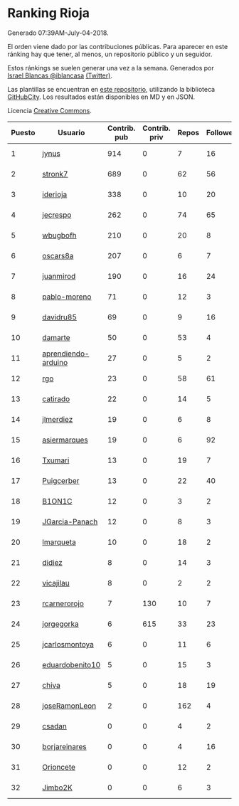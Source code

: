 # Ranking Rioja

Generado 07:39AM-July-04-2018.

El orden viene dado por las contribuciones públicas. Para aparecer en este ránking hay que tener, al menos, un repositorio público y un seguidor.

Estos ránkings se suelen generar una vez a la semana. Generados por [Israel Blancas @iblancasa](https://github.com/iblancasa/) [(Twitter)](https://twitter.com/iblancasa).

Las plantillas se encuentran en [este repositorio](https://github.com/iblancasa/GH-Spanish-Ranking), utilizando la biblioteca [GitHubCity](https://github.com/iblancasa/GitHubCity). Los resultados están disponibles en MD y en JSON.

Licencia [Creative Commons](https://creativecommons.org/licenses/by/4.0/).

| Puesto   |  Usuario  | Contrib. pub | Contrib. priv |Repos| Followers | Desde |  Avatar  |
|----------|-----------|--------------|---------------|-----|-----------|-------|----------|
|1|[jynus](https://github.com/jynus)|914|0|7|16|2014-08-28|![jynus]()|
|2|[stronk7](https://github.com/stronk7)|689|0|62|56|2009-12-14|![stronk7]()|
|3|[iderioja](https://github.com/iderioja)|338|0|10|20|2013-07-25|![iderioja]()|
|4|[jecrespo](https://github.com/jecrespo)|262|0|74|65|2012-03-15|![jecrespo]()|
|5|[wbugbofh](https://github.com/wbugbofh)|210|0|20|8|2013-04-24|![wbugbofh]()|
|6|[oscars8a](https://github.com/oscars8a)|207|0|6|7|2017-11-13|![oscars8a]()|
|7|[juanmirod](https://github.com/juanmirod)|190|0|16|24|2013-02-27|![juanmirod]()|
|8|[pablo-moreno](https://github.com/pablo-moreno)|71|0|12|3|2014-07-18|![pablo-moreno]()|
|9|[davidru85](https://github.com/davidru85)|69|0|9|16|2010-11-08|![davidru85]()|
|10|[damarte](https://github.com/damarte)|50|0|53|4|2013-04-30|![damarte]()|
|11|[aprendiendo-arduino](https://github.com/aprendiendo-arduino)|27|0|5|2|2016-09-02|![aprendiendo-arduino]()|
|12|[rgo](https://github.com/rgo)|23|0|58|61|2009-01-16|![rgo]()|
|13|[catirado](https://github.com/catirado)|22|0|14|5|2010-08-04|![catirado]()|
|14|[jlmerdiez](https://github.com/jlmerdiez)|19|0|6|8|2014-01-24|![jlmerdiez]()|
|15|[asiermarques](https://github.com/asiermarques)|19|0|6|92|2009-11-05|![asiermarques]()|
|16|[Txumari](https://github.com/Txumari)|13|0|19|7|2010-09-16|![Txumari]()|
|17|[Puigcerber](https://github.com/Puigcerber)|13|0|22|40|2011-06-22|![Puigcerber]()|
|18|[B1ON1C](https://github.com/B1ON1C)|12|0|3|2|2017-05-23|![B1ON1C]()|
|19|[JGarcia-Panach](https://github.com/JGarcia-Panach)|12|0|8|3|2015-07-08|![JGarcia-Panach]()|
|20|[lmarqueta](https://github.com/lmarqueta)|10|0|18|2|2015-09-17|![lmarqueta]()|
|21|[didiez](https://github.com/didiez)|8|0|14|3|2011-02-22|![didiez]()|
|22|[vicajilau](https://github.com/vicajilau)|8|0|2|2|2017-12-01|![vicajilau]()|
|23|[rcarnerorojo](https://github.com/rcarnerorojo)|7|130|10|7|2014-04-17|![rcarnerorojo]()|
|24|[jorgegorka](https://github.com/jorgegorka)|6|615|33|23|2008-05-07|![jorgegorka]()|
|25|[jcarlosmontoya](https://github.com/jcarlosmontoya)|6|0|11|6|2014-05-23|![jcarlosmontoya]()|
|26|[eduardobenito10](https://github.com/eduardobenito10)|5|0|15|3|2011-09-06|![eduardobenito10]()|
|27|[chiva](https://github.com/chiva)|5|0|18|19|2010-06-15|![chiva]()|
|28|[joseRamonLeon](https://github.com/joseRamonLeon)|2|0|162|4|2012-04-26|![joseRamonLeon]()|
|29|[csadan](https://github.com/csadan)|0|0|4|2|2014-01-21|![csadan]()|
|30|[borjareinares](https://github.com/borjareinares)|0|0|4|16|2011-01-26|![borjareinares]()|
|31|[Orioncete](https://github.com/Orioncete)|0|0|12|2|2016-03-12|![Orioncete]()|
|32|[Jimbo2K](https://github.com/Jimbo2K)|0|0|6|3|2016-03-15|![Jimbo2K]()|
